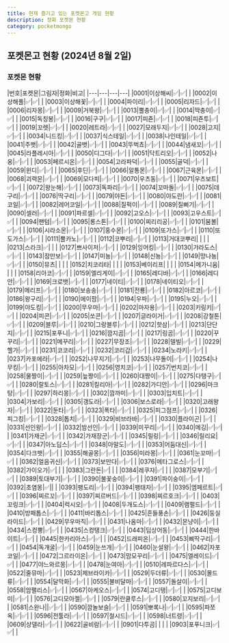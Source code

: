 ```yaml
---
title: 현재 즐기고 있는 포켓몬고 게임 현황
description: 정화 포켓몬 현황
category: pocketmongo
---
```


포켓몬고 현황 (2024년 8월 2일)
---


### 포켓몬 현황


|번호|포켓몬|그림자|정화|비고|
|---|---|---|---|
|0001|이상해씨|✅|✅|   |
|0002|이상해풀|✅|✅|   |
|0003|이상해꽃|✅|✅|   |
|0004|파이리|✅|✅|   |
|0005|리자드|✅|✅|   |
|0006|리자몽|✅|✅|   |
|0009|거북왕|✅|✅|   |
|0013|뿔충이|✅|✅|   |
|0014|딱충이|✅|✅|   |
|0015|독칭봉|✅|✅|   |
|0016|구구|✅|✅|   |
|0017|피죤|✅|✅|   |
|0018|피죤투|✅|✅|   |
|0019|꼬렛|✅|✅|   |
|0020|레트라|✅|✅|   |
|0027|모래두지|✅|✅|   |
|0028|고지|✅|✅|   |
|0034|니드킹|✅|✅|   |
|0037|식스테일|✅|✅|   |
|0038|나인테일|✅|✅|   |
|0041|주뱃|✅|✅|   |
|0042|골뱃|✅|✅|   |
|0043|뚜벅쵸|✅|✅|   |
|0044|냄새꼬|✅|✅|   |
|0045|라플레시아|✅|✅|   |
|0050|디그다|✅|✅|   |
|0051|닥트리오|✅|✅|   |
|0052|나옹|✅|✅|   |
|0053|페르시온|✅|✅|   |
|0054|고라파덕|✅|✅|   |
|0055|골덕|✅|✅|   |
|0059|윈디|✅|✅|   |
|0065|후딘|✅|✅|   |
|0066|알통몬|✅|✅|   |
|0067|근육몬|✅|✅|   |
|0068|괴력몬|✅|✅|   |
|0069|모다피|✅|✅|   |
|0070|우츠동|✅|✅|   |
|0071|우츠보트|✅|✅|   |
|0072|왕눈해|✅|✅|   |
|0073|독파리|✅|✅|   |
|0074|꼬마돌|✅|✅|   |
|0075|데구리|✅|✅|   |
|0076|딱구리|✅|✅|   |
|0079|야돈|✅|✅|   |
|0080|야도란|✅|✅|   |
|0081|코일|✅|✅|   |
|0082|레어코일|✅|✅|   |
|0088|질퍽이|✅|✅|   |
|0089|질뻐기|✅|✅|   |
|0090|셀러|✅|✅|   |
|0091|파르셀|✅|✅|   |
|0092|고오스|✅|✅|   |
|0093|고우스트|✅|✅|   |
|0094|팬텀|✅|✅|   |
|0095|롱스톤|✅|✅|   |
|0100|찌리리공|✅|✅|   |
|0101|붐볼|✅|✅|   |
|0106|시라소몬|✅|✅|   |
|0107|홍수몬|✅|✅|   |
|0109|또가스|✅|✅|   |
|0110|또도가스|✅|✅|   |
|0111|뿔카노|✅|✅|   |
|0112|코뿌리|✅|✅|   |
|0113|거대코뿌리|   |   |   |
|0213|스라크|✅|   |   |
|0127|쁘사이저|✅|✅|   |
|0129|잉어킹|✅|✅|   |
|0130|갸라도스|✅|✅|   |
|0143|잠만보|✅|✅|   |
|0147|미뇽|✅|✅|   |
|0148|신뇽|✅|✅|   |
|0149|망나뇽|✅|✅|   |
|0150|뮤츠|   |   |   |
|0152|치코리타|   |   |   |
|0153|베이리프|   |   |   |
|0154|메가니움|   |   |   |
|0158|리아코|✅|✅|   |
|0159|엘리게이|✅|✅|   |
|0165|레디바|✅|✅|   |
|0166|레디안|✅|✅|   |
|0169|크로뱃|✅|✅|   |
|0177|네이티|✅|✅|   |
|0178|네이티오|✅|✅|   |
|0179|메리프|✅|✅|   |
|0180|보송송|✅|✅|   |
|0181|전룡|✅|✅|   |
|0182|아르코|✅|✅|   |
|0186|왕구리|✅|✅|   |
|0190|에이팜|✅|✅|   |
|0194|우파|✅|✅|   |
|0195|누오|✅|✅|   |
|0199|야도킹|✅|✅|   |
|0200|무우마|✅|✅|   |
|0202|마자용|✅|✅|   |
|0203|키링키|✅|✅|   |
|0204|피콘|✅|✅|   |
|0205|쏘콘|✅|✅|   |
|0207|글라이거|✅|✅|   |
|0208|강철톤|✅|✅|   |
|0209|블루|✅|✅|   |
|0210|그랑블루|✅|✅|   |
|0212|핫삼|✅|✅|   |
|0213|단단지|✅|✅|   |
|0215|포푸니|✅|✅|   |
|0216|깜지곰|✅|✅|   |
|0217|링곰|✅|✅|   |
|0220|꾸꾸리|✅|✅|   |
|0221|메꾸리|✅|✅|   |
|0227|무장조|✅|✅|   |
|0228|델빌|✅|✅|   |
|0229|헬가|✅|✅|   |
|0231|코코리|✅|✅|   |
|0232|코리갑|✅|✅|   |
|0234|노라키|✅|✅|   |
|0237|카포에라|✅|✅|   |
|0252|나무지기|✅|✅|   |
|0253|나무돌이|✅|✅|  |
|0254|나무킹|✅|✅|   |
|0255|아차모|✅|✅|   |
|0256|영치코|✅|✅|   |
|0257|번치코|✅|✅|   |
|0258|물짱이|✅|✅|   |
|0259|늪짱이|✅|✅|   |
|0260|대짱이|✅|✅|   |
|0275|다탱구|✅|✅|   |
|0280|랄토스|✅|✅|   |
|0281|킬리아|✅|✅|   |
|0282|가디안|✅|✅|   |
|0296|마크탕|✅|✅|   |
|0297|하리몽|✅|✅|   |
|0302|깜까미|✅|✅|   |
|0303|입치트|✅|✅|   |
|0304|가보리|✅|✅|   |
|0305|갱도라|✅|✅|   |
|0306|보스로라|✅|✅|   |
|0320|고래왕자|✅|✅|   |
|0322|둔타|✅|✅|   |
|0323|폭타|✅|✅|   |
|0325|피그점프|✅|✅|   |
|0326|피그킹|✅|✅|   |
|0328|톱치|✅|✅|   |
|0329|비브라바|✅|✅|   |
|0330|플라이곤|   |✅|   |
|0331|선인왕|✅|✅|   |
|0332|밤선인|✅|✅|   |
|0339|미꾸리|✅|✅|   |
|0340|메깅|✅|✅|   |
|0341|가재군|✅|✅|   |
|0342|가재장군|✅|✅|   |
|0345|릴링|✅|✅|   |
|0346|릴리요|✅|✅|   |
|0347|아노딥스|✅|✅|   |
|0348|아말도|✅|✅|   |
|0353|어둠대신|✅|✅|   |
|0354|다크팻|✅|✅|   |
|0355|해골몽|✅|✅|   |
|0356|미라몽|✅|✅|   |
|0361|눈꼬마|✅|✅|   |
|0362|얼음귀신|✅|✅|   |
|0373|보만다|✅|✅|   |
|0376|메타그로스|✅|✅|   |
|0382|가이오가|✅|   |   |
|0383|그란돈|✅|   |   |
|0384|레쿠쟈|✅|   |   |
|0387|모부기|✅|✅|   |
|0389|토대부기|✅|✅|   |
|0390|불꽃숭이|✅|✅|   |
|0391|파이숭이|✅|✅|   |
|0392|초염몽|✅||   |
|0393|팽도리|✅|✅|   |
|0394|팽태자|✅|✅|   |
|0395|엠페르트|✅|✅|   |
|0396|찌르꼬|✅|✅|   |
|0397|찌르버드|✅|✅|   |
|0398|찌르호크|✅|✅|   |
|0403|꼬링크|✅|✅|   |
|0404|럭시오|✅|✅|   |
|0408|두개도스|✅|✅|   |
|0409|램펄드|✅|✅|   |
|0410|방패톱스|✅|✅|   |
|0411|바리톱스|✅|✅|   |
|0425|흔들풍손|✅|✅|   |
|0426|둥실라이드|✅|✅|   |
|0429|무우마직|✅|✅|   |
|0431|나옴마|✅|✅|   |
|0432|몬냥이|✅|✅|   |
|0434|스컹뿡|✅|✅|   |
|0435|스컹탱크|✅|✅|   |
|0443|딥상어동|✅|✅|   |
|0444|한바이트|✅|✅|   |
|0445|한카리아스|✅|✅|   |
|0452|드래피온|✅|✅|   |
|0453|삐딱구리|✅|✅|   |
|0454|독개굴|✅|✅|   |
|0459|눈쓰개|✅|✅|   |
|0460|눈설왕|✅|✅|   |
|0462|자포코일|✅|✅|   |
|0472|그르라이온|✅|✅|   |
|0473|맘모꾸리|✅|✅|   |
|0475|엘레이드|✅|✅|   |
|0477|야느와르몽|✅|✅|   |
|0478|눈여아|✅|✅|   |
|0510|레파르다스|✅|✅|   |
|0522|줄뮤마|✅|✅|   |
|0523|제브라이카|✅|✅|   |
|0529|두더류|✅|✅|   |
|0530|몰드류|✅|✅|   |
|0554|달막화|✅|✅|   |
|0555|불비달마|✅|✅|   |
|0557|돌살이|✅|✅|   |
|0558|암팰리스|✅|✅|   |
|0567|아케오스|✅|✅|   |
|0574|고디탱|✅|✅|   |
|0575|고디보미|✅|✅|   |
|0576|고디모아젤|✅|✅|   |
|0579|란쿨루스|✅|✅|   |
|0580|꼬지보리|✅|✅|   |
|0581|스완나||✅|✅|   |
|0590|깜놀보슬|✅|✅|   |
|0591|뽀록나|✅|✅|   |
|0595|파쪼옥|✅|✅|   |
|0596|전툴라|✅|✅|   |
|0597|철시드|✅|✅|   |
|0598|너트령|✅|✅|   |
|0609|샹델라|✅|✅|   |
|0622|골비람|✅|✅|   |
|0901|다투곰|   |   |   |
|0903|포푸니크|✅|✅|   |
